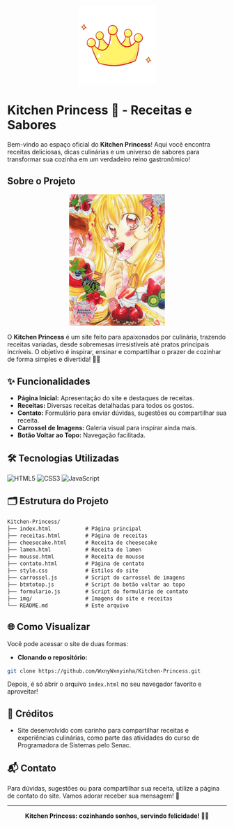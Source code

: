 
<div align="center">
	<img src="img/img1.png" alt="Logo Kitchen Princess" width="180"/>
</div>

# Kitchen Princess 🍰 - Receitas e Sabores

Bem-vindo ao espaço oficial do **Kitchen Princess**!
Aqui você encontra receitas deliciosas, dicas culinárias e um universo de sabores para transformar sua cozinha em um verdadeiro reino gastronômico!


## Sobre o Projeto
<div align="center">
	<img src="img/img6.png" alt="Foto ilustrativa" width="220"/>
</div>

O **Kitchen Princess** é um site feito para apaixonados por culinária, trazendo receitas variadas, desde sobremesas irresistíveis até pratos principais incríveis. O objetivo é inspirar, ensinar e compartilhar o prazer de cozinhar de forma simples e divertida! 🍳✨


## ✨ Funcionalidades
- **Página Inicial:** Apresentação do site e destaques de receitas.
- **Receitas:** Diversas receitas detalhadas para todos os gostos.
- **Contato:** Formulário para enviar dúvidas, sugestões ou compartilhar sua receita.
- **Carrossel de Imagens:** Galeria visual para inspirar ainda mais.
- **Botão Voltar ao Topo:** Navegação facilitada.


## 🛠️ Tecnologias Utilizadas

![HTML5](https://img.shields.io/badge/HTML5-E34F26?style=for-the-badge&logo=html5&logoColor=fff)
![CSS3](https://img.shields.io/badge/CSS3-1572B6?style=for-the-badge&logo=css3&logoColor=fff)
![JavaScript](https://img.shields.io/badge/JavaScript-F7DF1E?style=for-the-badge&logo=javascript&logoColor=222)


## 🗂️ Estrutura do Projeto

```
Kitchen-Princess/
├── index.html           # Página principal
├── receitas.html        # Página de receitas
├── cheesecake.html      # Receita de cheesecake
├── lamen.html           # Receita de lamen
├── mousse.html          # Receita de mousse
├── contato.html         # Página de contato
├── style.css            # Estilos do site
├── carrossel.js         # Script do carrossel de imagens
├── btmtotop.js          # Script do botão voltar ao topo
├── formulario.js        # Script do formulário de contato
├── img/                 # Imagens do site e receitas
└── README.md            # Este arquivo
```


## 🌐 Como Visualizar

Você pode acessar o site de duas formas:

- **Clonando o repositório:**

```bash
git clone https://github.com/WxnyWxnyinha/Kitchen-Princess.git
```
Depois, é só abrir o arquivo `index.html` no seu navegador favorito e aproveitar!


## 🎀 Créditos

- Site desenvolvido com carinho para compartilhar receitas e experiências culinárias, como parte das atividades do curso de Programadora de Sistemas pelo Senac.


## 📬 Contato
Para dúvidas, sugestões ou para compartilhar sua receita, utilize a página de contato do site. Vamos adorar receber sua mensagem! 💌

---
<div align="center">
	<b>Kitchen Princess: cozinhando sonhos, servindo felicidade! 🍰✨</b>
</div>